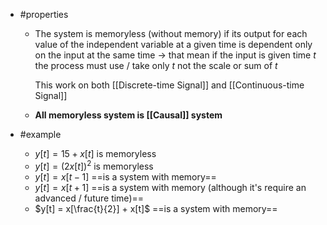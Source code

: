- #properties 
	- The system is memoryless (without memory) if its output for each value of the independent variable at a given time is dependent only on the input at the same time $\to$ that mean if the input is given time $t$ the process must use / take only $t$ not the scale or sum of $t$
	  
	  This work on both [[Discrete-time Signal]] and [[Continuous-time Signal]]
	  
	- **All memoryless system is [[Causal]] system**
	
- #example 
	- $y[t] = 15+x[t]$ is memoryless
	- $y[t] = (2x[t])^2$ is memoryless
	- $y[t] = x[t-1]$ ==is a system with memory==
	- $y[t] = x[t+1]$ ==is a system with memory (although it's require an advanced / future time)==
	- $y[t] = x[\frac{t}{2}] + x[t]$  ==is a system with memory==

